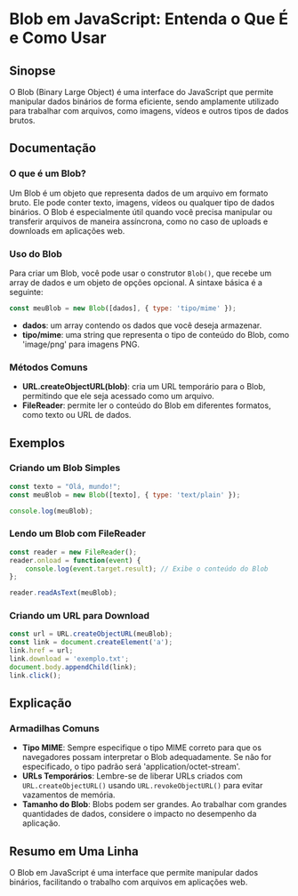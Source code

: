 <!--
Meta Description: # Blob em JavaScript: Entenda o Que É e Como Usar ## Sinopse O Blob (Binary Large Object) é uma interface do JavaScript que permite manipular dados bi...
Meta Keywords: blob, dados, que, url, javascript
-->

# Blob em JavaScript: Entenda o Que É e Como Usar

## Sinopse
O Blob (Binary Large Object) é uma interface do JavaScript que permite manipular dados binários de forma eficiente, sendo amplamente utilizado para trabalhar com arquivos, como imagens, vídeos e outros tipos de dados brutos.

## Documentação
### O que é um Blob?
Um Blob é um objeto que representa dados de um arquivo em formato bruto. Ele pode conter texto, imagens, vídeos ou qualquer tipo de dados binários. O Blob é especialmente útil quando você precisa manipular ou transferir arquivos de maneira assíncrona, como no caso de uploads e downloads em aplicações web.

### Uso do Blob
Para criar um Blob, você pode usar o construtor `Blob()`, que recebe um array de dados e um objeto de opções opcional. A sintaxe básica é a seguinte:

```javascript
const meuBlob = new Blob([dados], { type: 'tipo/mime' });
```

- **dados**: um array contendo os dados que você deseja armazenar.
- **tipo/mime**: uma string que representa o tipo de conteúdo do Blob, como 'image/png' para imagens PNG.

### Métodos Comuns
- **URL.createObjectURL(blob)**: cria um URL temporário para o Blob, permitindo que ele seja acessado como um arquivo.
- **FileReader**: permite ler o conteúdo do Blob em diferentes formatos, como texto ou URL de dados.

## Exemplos
### Criando um Blob Simples
```javascript
const texto = "Olá, mundo!";
const meuBlob = new Blob([texto], { type: 'text/plain' });

console.log(meuBlob);
```

### Lendo um Blob com FileReader
```javascript
const reader = new FileReader();
reader.onload = function(event) {
    console.log(event.target.result); // Exibe o conteúdo do Blob
};

reader.readAsText(meuBlob);
```

### Criando um URL para Download
```javascript
const url = URL.createObjectURL(meuBlob);
const link = document.createElement('a');
link.href = url;
link.download = 'exemplo.txt';
document.body.appendChild(link);
link.click();
```

## Explicação
### Armadilhas Comuns
- **Tipo MIME**: Sempre especifique o tipo MIME correto para que os navegadores possam interpretar o Blob adequadamente. Se não for especificado, o tipo padrão será 'application/octet-stream'.
- **URLs Temporários**: Lembre-se de liberar URLs criados com `URL.createObjectURL()` usando `URL.revokeObjectURL()` para evitar vazamentos de memória.
- **Tamanho do Blob**: Blobs podem ser grandes. Ao trabalhar com grandes quantidades de dados, considere o impacto no desempenho da aplicação.

## Resumo em Uma Linha
O Blob em JavaScript é uma interface que permite manipular dados binários, facilitando o trabalho com arquivos em aplicações web.